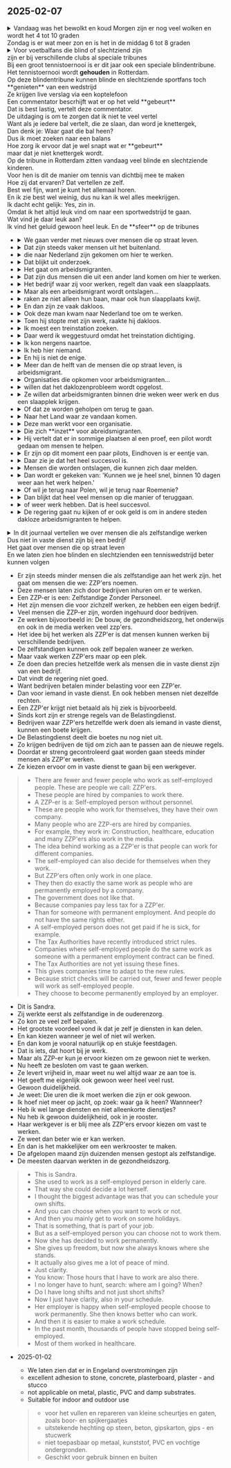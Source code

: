 ## 2025-02-07 

<details><summary>
Vandaag was het bewolkt en koud
Morgen zijn er nog veel wolken en wordt het 4 tot 10 graden <br>
Zondag is er wat meer zon en is het in de middag 6 tot 8 graden<br></summary>
<br>
Today it was cloudy and cold
Tomorrow there will still be a lot of clouds and it will be 4 to 10 degrees <br>
Sunday there will be a bit more sun and it will be 6 to 8 degrees in the afternoon<br></details>

<details><summary> Voor voetbalfans die blind of slechtziend zijn <br>
zijn er bij verschillende clubs al speciale tribunes <br>
Bij een groot tennistoernooi is er dit jaar ook een speciale blindentribune.<br>
Het tennistoernooi wordt <strong>gehouden</strong> in Rotterdam. <br>
Op deze blindentribune kunnen blinde en slechtziende sportfans toch **genieten** van een wedstrijd<br>
Ze krijgen live verslag via een koptelefoon <br>
Een commentator bescrhijft wat er op het veld **gebeurt**<br>
Dat is best lastig, vertelt deze commentator.<br>
De uitdaging is om te zorgen dat ik niet te veel vertel<br>
Want als je iedere bal vertelt, die ze slaan, dan word je knettergek,<br>
Dan denk je: Waar gaat die bal heen?<br>
Dus ik moet zoeken naar een balans<br>
Hoe zorg ik ervoor dat je wel snapt wat er **gebeurt** <br>
maar dat je niet knettergek wordt.<br>
Op de tribune in Rotterdam zitten vandaag veel blinde en slechtziende kinderen. <br>
Voor hen is dit de manier om tennis van dichtbij mee te maken<br>
Hoe zij dat ervaren? Dat vertellen ze zelf. <br> 
Best wel fijn, want je kunt het allemaal horen. <br> 
En ik zie best wel weinig, dus nu kan ik wel alles meekrijgen.<br>
Ik dacht echt gelijk: Yes, zin in.<br> 
Omdat ik het altijd leuk vind om naar een sportwedstrijd te gaan.<br>
Wat vind je daar leuk aan? <br>
Ik vind het geluid gewoon heel leuk. En de **sfeer** op de tribunes<br>
</summary>
<br>
For football fans who are blind or partially sighted <br>
there are already special stands at various clubs <br>
At a major tennis tournament this year there will also be a special stand for the blind.<br>
The tennis tournament will be <strong>held</strong> in Rotterdam. <br>
In this blind stand, blind and partially sighted sports fans can still **enjoy** a match<br>
They get a live **report** via headphones <br>
A commentator describes what **is happening** on the field<br>
That is quite difficult, says this commentator.<br>
The challenge is to make sure I don't tell too much<br>
Because if you tell every ball they hit, you go crazy,<br>
Then you think: Where is that ball going?<br>
So I have to find a balance<br>
How do I make sure that you understand what is **happening** <br>
but that you don't go crazy.<br>
There are many blind and partially sighted children in the stands in Rotterdam today. <br>
For them, this is the way to experience tennis up close<br>
How do they experience that? They tell you themselves. <br>
Quite nice, because you can hear it all. <br>
And I see very little, so now I can catch everything.<br>
I immediately thought: Yes, I'm looking forward to it.<br>
Because I always enjoy going to a sports match.<br>
What do you like about it? <br>
I just really like the sound. And the **atmosphere** in the stands<br>
</details>

- <details><summary>  We gaan verder met nieuws over mensen die op straat leven.  
  </summary><br> We continue with news about people living on the streets.
  </details>
- <details><summary> Dat zijn steeds vaker mensen uit het buitenland.
  </summary><br> These are increasingly people from abroad.  </details>
- <details><summary> die naar Nederland zijn gekomen om hier te werken.
  </summary><br>  who have come to the Netherlands to work here.  </details>
- <details><summary> Dat blijkt uit onderzoek.
  </summary><br> This is evident from research.   </details>
- <details><summary> Het gaat om arbeidsmigranten.
  </summary><br>   These are migrant workers. </details>
- <details><summary> Dat zijn dus mensen die uit een ander land komen om hier te werken.
      </summary><br>   These are people who come from another country to work here. </details>
- <details><summary> Het bedrijf waar zij voor werken, regelt dan vaak een slaapplaats.
      </summary><br>    The company they work for often arranges a place to sleep. </details>
- <details><summary> Maar als een arbeidsmigrant wordt ontslagen... 
      </summary><br>   But when a migrant worker is fired... </details>
- <details><summary> raken ze niet alleen hun baan, maar ook hun slaapplaats kwijt.
      </summary><br>   they not only lose their job, but also their place to sleep. </details>
- <details><summary> En dan zijn ze vaak dakloos.
      </summary><br>  And then they are often homeless.  </details>
- <details><summary> Ook deze man kwam naar Nederland toe om te werken.
      </summary><br>  This man also came to the Netherlands to work.  </details>
- <details><summary> Toen hij stopte met zijn werk, raakte hij dakloos.
      </summary><br>  When he stopped working, he became homeless.  </details>
- <details><summary> Ik moest een treinstation zoeken.
      </summary><br>    I had to find a train station. </details>
- <details><summary> Daar werd ik weggestuurd omdat het treinstation dichtiging.
      </summary><br>   I was sent away because the train station was closing. </details>
- <details><summary> Ik kon nergens naartoe. 
      </summary><br>   I had nowhere to go. </details>
- <details><summary> Ik heb hier niemand.
      </summary><br>    I have no one here</details>
- <details><summary> En hij is niet de enige.
      </summary><br>    And he is not the only one </details>
- <details><summary> Meer dan de helft van de mensen die op straat leven, is arbeidsmigrant.
      </summary><br>    More than half of the people living on the streets are migrant workers</details>
- <details><summary> Organisaties die opkomen voor arbeidsmigranten...
      </summary><br>    Organizations that stand up for migrant workers</details>
- <details><summary> willen dat het daklozenprobleem wordt opgelost.
      </summary><br>    Want the homeless problem to be solved</details>
- <details><summary> Ze willen dat arbeidsmigranten binnen drie weken weer werk en dus een slaapplek krijgen.
      </summary><br>    They want migrant workers to get work and a place to sleep within three weeks</details>
- <details><summary> Of dat ze worden geholpen om terug te gaan.
      </summary><br>    or they are helped return back</details>
- <details><summary> Naar het Land waar ze vandaan komen.
      </summary><br>    to the country they came from</details>
- <details><summary> Deze man werkt voor een organisatie.
      </summary><br>    This man works for an organization</details>
- <details><summary> Die zich **inzet** voor abreidsmigranten.
  </summary><br>   That is committed to immigrant workers </details>
- <details><summary> Hij vertelt dat er in sommige plaatsen al een proef, een pilot wordt gedaan om mensen te helpen.
  </summary><br>    He tells that in some places a trial, a pilot is already being done to help people</details>
- <details><summary> Er zijn op dit moment een paar pilots, Eindhoven is er eentje van.
      </summary><br>    There are a few pilots at the moment, Eindhoven is one of them</details>
- <details><summary> Daar zie je dat het heel succesvol is.
      </summary><br>    There you can see it is very successful</details>
- <details><summary> Mensen die worden ontslagen, die kunnen zich daar melden.
      </summary><br>    People who are fired, they can report there</details>
- <details><summary> Dan wordt er gekeken van: 'Kunnen we je heel snel, binnen 10 dagen weer aan het werk helpen.'
      </summary><br>  Then they look at: Can we help you get back work very quickly within 10 days  </details>
- <details><summary> Of wil je terug naar Polen, wil je terug naar Roemenie?
      </summary><br>    Or will you go back to Poland or Romania</details>
- <details><summary> Dan blijkt dat heel veel mensen op die manier of teruggaan.
      </summary><br>    Then it is seen that many people go back in this manner</details>
- <details><summary> of weer werk hebben. Dat is heel succesvol.
      </summary><br>    or have work again. That is very successful</details>
- <details><summary> De regering gaat nu kijken of er ook geld is om in andere steden dakloze arbeidsmigranten te helpen.
      </summary><br>    The govt. is now looking if there is money also to help other cities' homless migrants</details>
<details><summary>
In dit journaal vertellen we over mensen die als zelfstandige werken <br>
Dus niet in vaste dienst zijn bij een bedrijf <br>
Het gaat over mensen die op straat leven <br>
En we laten zien hoe blinden en slechtzienden een tenniswedstrijd beter kunnen volgen <br>
</summary><br>
In this journal we talk about people who work as self-employed people <br>
So they are not permanently employed by a company <br>
It is about people who live on the street <br>
And we show how blind and partially sighted people can follow a tennis match better <br>
</details>

- Er zijn steeds minder mensen die als zelfstandige aan het werk zijn. het gaat om mensen die we: ZZP'ers noemen. 
- Deze mensen laten zich door bedrijven inhuren om er te werken. 
- Een ZZP-er is een: Zelfstandige Zonder Personeel. 
- Het zijn mensen die voor zichzelf werken, ze hebben een eigen bedrijf.
- Veel mensen die ZZP-er zijn, worden ingehuurd door bedrijven.
- Ze werken bijvoorbeeld in: De bouw, de gezondheidszorg, het onderwijs en ook in de media werken veel zzp'ers.
- Het idee bij het werken als ZZP'er is dat mensen kunnen werken bij verschillende bedrijven. 
- De zelfstandigen kunnen ook zelf bepalen waneer ze werken.
- Maar vaak werken ZZP'ers maar op een plek. 
- Ze doen dan precies hetzelfde werk als mensen die in vaste dienst zijn van een bedrijf. 
- Dat vindt de regering niet goed. 
- Want bedrijven betalen minder belasting voor een ZZP'er. 
- Dan voor iemand in vaste dienst. En ook hebben mensen niet dezelfde rechten. 
- Een ZZP'er krijgt niet betaald als hij ziek is bijvoorbeeld. 
- Sinds kort zijn er strenge regels van de Belastingdienst. 
- Bedrijven waar ZZP'ers hetzelfde werk doen als iemand in vaste dienst, kunnen een boete krijgen. 
- De Belastingdienst deelt die boetes nu nog niet uit. 
- Zo krijgen bedrijven de tijd om zich aan te passen aan de nieuwe regels. 
- Doordat er streng gecontroleerd gaat worden gaan steeds minder mensen als ZZP'er werken. 
- Ze kiezen ervoor om in vaste dienst te gaan bij een werkgever. 
> - There are fewer and fewer people who work as self-employed people. These are people we call: ZZP'ers.
> - These people are hired by companies to work there.
> - A ZZP-er is a: Self-employed person without personnel.
> - These are people who work for themselves, they have their own company.
> - Many people who are ZZP-ers are hired by companies.
> - For example, they work in: Construction, healthcare, education and many ZZP'ers also work in the media.
> - The idea behind working as a ZZP'er is that people can work for different companies.
> - The self-employed can also decide for themselves when they work.
> - But ZZP'ers often only work in one place.
> - They then do exactly the same work as people who are permanently employed by a company. 
> - The government does not like that.
> - Because companies pay less tax for a ZZP'er.
> - Than for someone with permanent employment. And people do not have the same rights either. 
> - A self-employed person does not get paid if he is sick, for example. 
> - The Tax Authorities have recently introduced strict rules.
> - Companies where self-employed people do the same work as someone with a permanent employment contract can be fined.
> - The Tax Authorities are not yet issuing these fines.
> - This gives companies time to adapt to the new rules.
> - Because strict checks will be carried out, fewer and fewer people will work as self-employed people.
> - They choose to become permanently employed by an employer.
- Dit is Sandra. 
- Zij werkte eerst als zelfstandige in de ouderenzorg. 
- Zo kon ze veel zelf bepalen. 
- Het grootste voordeel vond ik dat je zelf je diensten in kan delen.
- En kan kiezen wanneer je wel of niet wil werken. 
- En dan kom je vooral natuurlijk op en stukje feestdagen. 
- Dat is iets, dat hoort bij je werk. 
- Maar als ZZP-er kun je ervoor kiezen om ze gewoon niet te werken. 
- Nu heeft ze besloten om vast te gaan werken.
- Ze levert vrijheid in, maar weet nu wel altijd waar ze aan toe is.
- Het geeft me eigenlijk ook gewoon weer heel veel rust.
- Gewoon duidelijkheid.
- Je weet: Die uren die ik moet werken die zijn er ook gewoon.
- Ik hoef niet meer op jacht, op zoek: waar ga ik heen? Wannneer?
- Heb ik wel lange diensten en niet alleenkorte dienstjes?
- Nu heb ik gewoon duidelijkheid, ook in je rooster.
- Haar werkgever is er blij mee als ZZP'ers ervoor kiezen om vast te werken.
- Ze weet dan beter wie er kan werken.
- En dan is het makkelijker om een werkrooster te maken.
- De afgelopen maand zijn duizenden mensen gestopt als zelfstandige.
- De meesten daarvan werkten in de gezondheidszorg.
> - This is Sandra.
> - She used to work as a self-employed person in elderly care.
> - That way she could decide a lot herself.
> - I thought the biggest advantage was that you can schedule your own shifts.
> - And you can choose when you want to work or not.
> - And then you mainly get to work on some holidays.
> - That is something, that is part of your job.
> - But as a self-employed person you can choose not to work them.
> - Now she has decided to work permanently.
> - She gives up freedom, but now she always knows where she stands.
> - It actually also gives me a lot of peace of mind.
> - Just clarity.
> - You know: Those hours that I have to work are also there.
> - I no longer have to hunt, search: where am I going? When?
> - Do I have long shifts and not just short shifts?
> - Now I just have clarity, also in your schedule.
> - Her employer is happy when self-employed people choose to work permanently. She then knows better who can work.
> - And then it is easier to make a work schedule.
> - In the past month, thousands of people have stopped being self-employed.
> - Most of them worked in healthcare.

    
 
- 2025-01-02

    - We laten zien dat er in Engeland overstromingen zijn
    - excellent adhesion to stone, concrete, plasterboard, plaster - and stucco
    - not applicable on metal, plastic, PVC and damp substrates.
    - Suitable for indoor and outdoor use

    > - voor het vullen en repareren van kleine scheurtjes en gaten, zoals boor- en spijkergaatjes
    > - uitstekende hechting op steen, beton, gipskarton, gips - en stucwerk
    > - niet toepasbaar op metaal, kunststof, PVC en vochtige ondergronden.
    > - Geschikt voor gebruik binnen en buiten